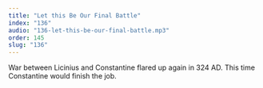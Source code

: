 ```yaml
---
title: "Let this Be Our Final Battle"
index: "136"
audio: "136-let-this-be-our-final-battle.mp3"
order: 145
slug: "136"
---
```


War between Licinius and Constantine flared up again in 324 AD. This time Constantine would finish the job.


